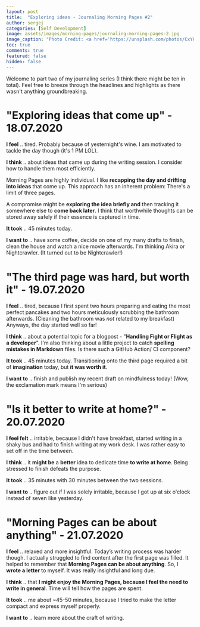 ```yaml
---
layout: post
title:  "Exploring ideas - Journaling Morning Pages #2"
author: sergej
categories: [Self Development]
image: assets/images/morning-pages/journaling-morning-pages-2.jpg
image_caption: "Photo Credit: <a href='https://unsplash.com/photos/CxYHfBkC0vs' target='_blank'>Calum MacAulay</a>"
toc: true
comments: true
featured: false
hidden: false
---
```


Welcome to part two of my journaling series (I think there might be ten in total).
Feel free to breeze through the headlines and highlights as there wasn't anything groundbreaking. 

# "Exploring ideas that come up" - 18.07.2020
**I feel** .. tired. Probably because of yesternight's wine.
I am motivated to tackle the day though (it's 1 PM LOL).

**I think** .. about ideas that came up during the writing session.
I consider how to handle them most efficiently.

Morning Pages are highly individual.
I like **recapping the day and drifting into ideas** that come up.
This approach has an inherent problem:
There's a limit of three pages.

A compromise might be **exploring the idea briefly and** then tracking it somewhere else to **come back later**.
I think that worthwhile thoughts can be stored away safely if their essence is captured in time.

**It took** .. 45 minutes today.

**I want to** .. have some coffee, decide on one of my many drafts to finish, clean the house and watch a nice movie afterwards.
I'm thinking Akira or Nightcrawler.
(It turned out to be Nightcrawler!)

# "The third page was hard, but worth it" - 19.07.2020
**I feel** .. tired, because I first spent two hours preparing and eating the most perfect pancakes and two hours meticulously scrubbing the bathroom afterwards.
(Cleaning the bathroom was _not_ related to my breakfast)
Anyways, the day started well so far!

**I think** .. about a potential topic for a blogpost - "**Handling Fight or Flight as a developer**".
I'm also thinking about a little project to catch **spelling mistakes in Markdown** files.
Is there such a GitHub Action/ CI component?

**It took** .. 45 minutes today.
Transitioning onto the third page required a bit of **imagination** today, but **it was worth it**.

**I want to** .. finish and publish my recent draft on mindfulness today! (Wow, the exclamation mark means I'm serious)

# "Is it better to write at home?" - 20.07.2020
**I <s>feel</s> felt** ..  irritable, because I didn't have breakfast, started writing in a shaky bus and had to finish writing at my work desk.
I was rather easy to set off in the time between.

**I think** .. it **might be** a **better** idea to dedicate time **to write at home**.
Being stressed to finish defeats the purpose.

**It took** .. 35 minutes with 30 minutes between the two sessions.

**I want to** .. figure out if I was solely irritable, because I got up at six o'clock instead of seven like yesterday.

# "Morning Pages can be about anything" - 21.07.2020
**I feel** .. relaxed and more insightful.
Today’s writing process was harder though.
I actually struggled to find content after the first page was filled.
It helped to remember that **Morning Pages can be about anything**.
So, I **wrote a letter** to myself.
It was really insightful and long due.

**I think** .. that **I might enjoy the Morning Pages, because I feel the need to write in general**.
Time will tell how the pages are spent.

**It took** .. me about ~45-50 minutes, because I tried to make the letter compact and express myself properly.

**I want to** .. learn more about the craft of writing.